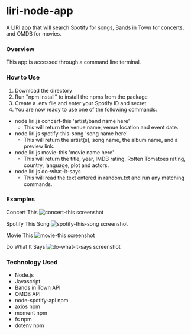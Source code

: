 # liri-node-app
A LIRI app that will search Spotify for songs, Bands in Town for concerts, and OMDB for movies.

### Overview
This app is accessed through a command line terminal.

### How to Use
1. Download the directory
2. Run "npm install" to install the npms from the package
3. Create a .env file and enter your Spotify ID and secret
4. You are now ready to use one of the following commands:
  - node liri.js concert-this 'artist/band name here'
    - This will return the venue name, venue location and event date.
  - node liri.js spotify-this-song 'song name here'
    - This will return the artist(s), song name, the album name, and a preview link.
  - node liri.js movie-this 'movie name here'
    - This will return the title, year, IMDB rating, Rotten Tomatoes rating, country, language, plot and actors.
  - node liri.js do-what-it-says
    - This will read the text entered in random.txt and run any matching commands. 

### Examples
Concert This
![concert-this screenshot](https://github.com/MagusConjurer/liri-node-app/images/concert-this.png)

Spotify This Song
![spotify-this-song screenshot](https://github.com/MagusConjurer/liri-node-app/images/spotify-this-song.png)

Movie This
![movie-this screenshot](https://github.com/MagusConjurer/liri-node-app/images/movie-this.png)

Do What It Says
![do-what-it-says screenshot](https://github.com/MagusConjurer/liri-node-app/images/do-what-it-says.png)

### Technology Used
- Node.js
- Javascript
- Bands in Town API
- OMDB API
- node-spotify-api npm
- axios npm
- moment npm
- fs npm
- dotenv npm